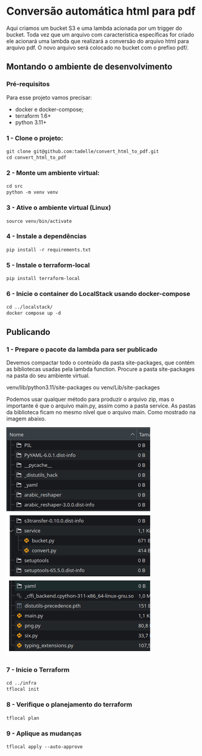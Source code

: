 # Conversão automática html para pdf

Aqui criamos um bucket S3 e uma lambda acionada por um trigger do bucket. Toda vez que um arquivo com característica específicas for criado ele acionará uma lambda que realizará a conversão do arquivo html para arquivo pdf. O novo arquivo será colocado no bucket com o prefixo pdf/.

## Montando o ambiente de desenvolvimento

### Pré-requisitos
Para esse projeto vamos precisar:
- docker e docker-compose;
- terraform 1.6+
- python 3.11+

### 1 - Clone o projeto:
```shell
git clone git@github.com:tadelle/convert_html_to_pdf.git
cd convert_html_to_pdf
```

### 2 - Monte um ambiente virtual:
```shell
cd src
python -m venv venv
```

### 3 - Ative o ambiente virtual (Linux)
```shell
source venv/bin/activate
```

### 4 - Instale a dependências
```shell
pip install -r requirements.txt
```

### 5 - Instale o terraform-local
```shel
pip install terraform-local
```

### 6 - Inicie o container do LocalStack usando docker-compose
```shell
cd ../localstack/
docker compose up -d
```

## Publicando

### 1 - Prepare o pacote da lambda para ser publicado
Devemos compactar todo o conteúdo da pasta site-packages, que contém as bibliotecas usadas pela lambda function.
Procure a pasta site-packages na pasta do seu ambiente virtual.

venv/lib/python3.11/site-packages
ou
venv/Lib/site-packages

Podemos usar qualquer método para produzir o arquivo zip, mas o importante é que o arquivo main.py, assim como a pasta service. As pastas da biblioteca ficam no mesmo nĩvel que o arquivo main. Como mostrado na imagem abaixo.

![Estrutura do arquivo zip](./src/lambda_zip.png)

### 7 - Inicie o Terraform
```shell
cd ../infra
tflocal init
```

### 8 - Verifique o planejamento do terraform
```shell
tflocal plan
```

### 9 - Aplique as mudanças
```shell
tflocal apply --auto-approve
```
